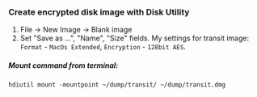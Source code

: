 
### Create encrypted disk image with Disk Utility

1. File -> New Image -> Blank image
2. Set "Save as ...", "Name", "Size" fields. 
My settings for transit image: `Format` - `MacOs Extended`, `Encryption` - `128bit AES`.

##### Mount command from terminal:

    hdiutil mount -mountpoint ~/dump/transit/ ~/dump/transit.dmg

